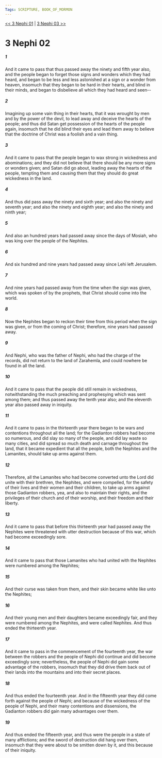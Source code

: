 ```yaml
---
Tags: SCRIPTURE, BOOK_OF_MORMON
---
```


[<< 3 Nephi 01](BOOK_OF_MORMON/11_3_Nephi/3_Nephi_01.md) | [3 Nephi 03 >>](BOOK_OF_MORMON/11_3_Nephi/3_Nephi_03.md)

# 3 Nephi 02

##### 1
 And it came to pass that thus passed away the ninety and fifth year also, and the people began to forget those signs and wonders which they had heard, and began to be less and less astonished at a sign or a wonder from heaven, insomuch that they began to be hard in their hearts, and blind in their minds, and began to disbelieve all which they had heard and seen--
##### 2
 Imagining up some vain thing in their hearts, that it was wrought by men and by the power of the devil, to lead away and deceive the hearts of the people; and thus did Satan get possession of the hearts of the people again, insomuch that he did blind their eyes and lead them away to believe that the doctrine of Christ was a foolish and a vain thing.
##### 3
 And it came to pass that the people began to wax strong in wickedness and abominations; and they did not believe that there should be any more signs or wonders given; and Satan did go about, leading away the hearts of the people, tempting them and causing them that they should do great wickedness in the land.
##### 4
 And thus did pass away the ninety and sixth year; and also the ninety and seventh year; and also the ninety and eighth year; and also the ninety and ninth year;
##### 5
 And also an hundred years had passed away since the days of Mosiah, who was king over the people of the Nephites.
##### 6
 And six hundred and nine years had passed away since Lehi left Jerusalem.
##### 7
 And nine years had passed away from the time when the sign was given, which was spoken of by the prophets, that Christ should come into the world.
##### 8
 Now the Nephites began to reckon their time from this period when the sign was given, or from the coming of Christ; therefore, nine years had passed away.
##### 9
 And Nephi, who was the father of Nephi, who had the charge of the records, did not return to the land of Zarahemla, and could nowhere be found in all the land.
##### 10
 And it came to pass that the people did still remain in wickedness, notwithstanding the much preaching and prophesying which was sent among them; and thus passed away the tenth year also; and the eleventh year also passed away in iniquity.
##### 11
 And it came to pass in the thirteenth year there began to be wars and contentions throughout all the land; for the Gadianton robbers had become so numerous, and did slay so many of the people, and did lay waste so many cities, and did spread so much death and carnage throughout the land, that it became expedient that all the people, both the Nephites and the Lamanites, should take up arms against them.
##### 12
 Therefore, all the Lamanites who had become converted unto the Lord did unite with their brethren, the Nephites, and were compelled, for the safety of their lives and their women and their children, to take up arms against those Gadianton robbers, yea, and also to maintain their rights, and the privileges of their church and of their worship, and their freedom and their liberty.
##### 13
 And it came to pass that before this thirteenth year had passed away the Nephites were threatened with utter destruction because of this war, which had become exceedingly sore.
##### 14
 And it came to pass that those Lamanites who had united with the Nephites were numbered among the Nephites;
##### 15
 And their curse was taken from them, and their skin became white like unto the Nephites;
##### 16
 And their young men and their daughters became exceedingly fair, and they were numbered among the Nephites, and were called Nephites. And thus ended the thirteenth year.
##### 17
 And it came to pass in the commencement of the fourteenth year, the war between the robbers and the people of Nephi did continue and did become exceedingly sore; nevertheless, the people of Nephi did gain some advantage of the robbers, insomuch that they did drive them back out of their lands into the mountains and into their secret places.
##### 18
 And thus ended the fourteenth year. And in the fifteenth year they did come forth against the people of Nephi; and because of the wickedness of the people of Nephi, and their many contentions and dissensions, the Gadianton robbers did gain many advantages over them.
##### 19
 And thus ended the fifteenth year, and thus were the people in a state of many afflictions; and the sword of destruction did hang over them, insomuch that they were about to be smitten down by it, and this because of their iniquity.

